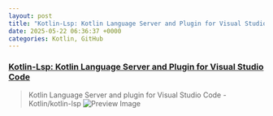 ```yaml
---
layout: post
title: "Kotlin-Lsp: Kotlin Language Server and Plugin for Visual Studio Code"
date: 2025-05-22 06:36:37 +0000
categories: Kotlin, GitHub
---
```


### [Kotlin-Lsp: Kotlin Language Server and Plugin for Visual Studio Code](https://github.com/Kotlin/kotlin-lsp)

> Kotlin Language Server and plugin for Visual Studio Code - Kotlin/kotlin-lsp
![Preview Image](https://opengraph.githubassets.com/990a2a18369305fda2f7c2f17e5dd3d1226fc2cc9c7cc57285a8b79578c59a27/Kotlin/kotlin-lsp)


